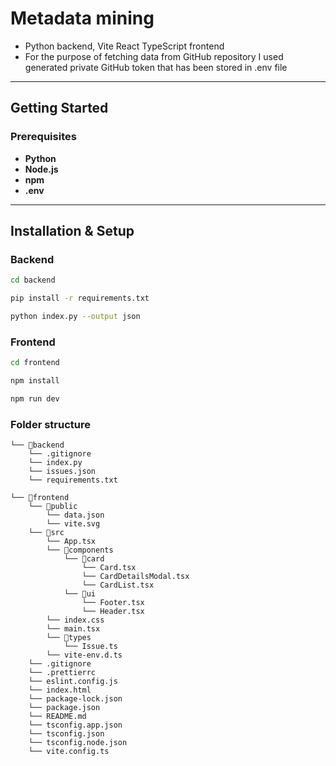 # Metadata mining

- Python backend, Vite React TypeScript frontend
- For the purpose of fetching data from GitHub repository I used generated private GitHub token that has been stored in .env file
---

## Getting Started

### Prerequisites

- **Python**
- **Node.js** 
- **npm** 
- **.env** 
---

## Installation & Setup

### Backend

```bash
cd backend 

pip install -r requirements.txt

python index.py --output json

```

### Frontend

```bash
cd frontend

npm install

npm run dev

```

### Folder structure

```
└── 📁backend
    └── .gitignore
    └── index.py
    └── issues.json
    └── requirements.txt
```

```
└── 📁frontend
    └── 📁public
        └── data.json
        └── vite.svg
    └── 📁src
        └── App.tsx
        └── 📁components
            └── 📁card
                └── Card.tsx
                └── CardDetailsModal.tsx
                └── CardList.tsx
            └── 📁ui
                └── Footer.tsx
                └── Header.tsx
        └── index.css
        └── main.tsx
        └── 📁types
            └── Issue.ts
        └── vite-env.d.ts
    └── .gitignore
    └── .prettierrc
    └── eslint.config.js
    └── index.html
    └── package-lock.json
    └── package.json
    └── README.md
    └── tsconfig.app.json
    └── tsconfig.json
    └── tsconfig.node.json
    └── vite.config.ts
```

